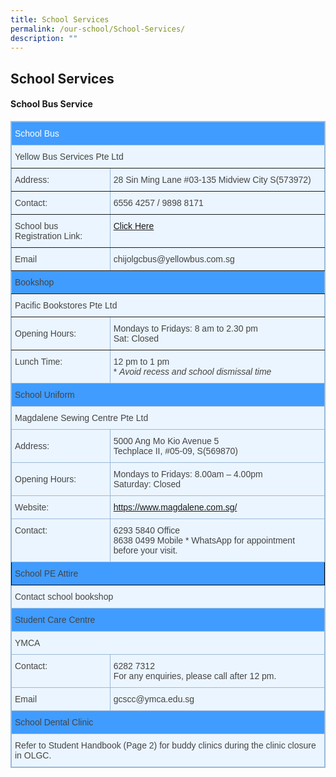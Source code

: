 ```yaml
---
title: School Services
permalink: /our-school/School-Services/
description: ""
---
```

## School Services 

#### School Bus Service

<style type="text/css">table, th{ border: 1px solid black; } 
td { border: 1px solid black; } 
.tg  {border-collapse:collapse;border-color:#9ABAD9;border-spacing:0;}
.tg td{background-color:#EBF5FF;border-color:#9ABAD9;border-style:solid;border-width:1px;color:#444;
  font-family:Arial, sans-serif;font-size:14px;overflow:hidden;padding:10px 5px;word-break:normal;}
.tg th{background-color:#409cff;border-color:#9ABAD9;border-style:solid;border-width:1px;color:#fff;
  font-family:Arial, sans-serif;font-size:14px;font-weight:normal;overflow:hidden;padding:10px 5px;word-break:normal;}
.tg .tg-cly1{text-align:left;vertical-align:middle}
.tg .tg-lboi{border-color:inherit;text-align:left;vertical-align:middle}
.tg .tg-f8tz{background-color:#409cff;border-color:inherit;text-align:left;vertical-align:top}
.tg .tg-8uq7{background-color:#409cff;border-color:#000000;text-align:left;vertical-align:top}
.tg .tg-xi5q{background-color:#409CFF;text-align:left;vertical-align:top}
.tg .tg-30ni{background-color:#409cff;text-align:left;vertical-align:top}
.tg .tg-0pky{border-color:inherit;text-align:left;vertical-align:top}
.tg .tg-0lax{text-align:left;vertical-align:top}
</style>
<table class="tg">
<thead>
  <tr>
    <th class="tg-0pky" colspan="2">School Bus</th>
  </tr>
</thead>
<tbody>
  <tr>
    <td class="tg-0pky" colspan="2">Yellow Bus Services Pte Ltd</td>
  </tr>
  <tr>
    <td class="tg-0pky">Address:</td>
    <td class="tg-0pky">28 Sin Ming Lane #03-135 Midview City S(573972) </td>
  </tr>
  <tr>
    <td class="tg-0pky">Contact:</td>
    <td class="tg-0pky">6556 4257 / 9898 8171</td>
  </tr>
	  <tr>
    <td class="tg-0pky">School bus Registration Link:</td>
    <td class="tg-0pky"> <a href="https://yellowbus.adaptivebizapp.com/REGISTRATION/CREATEBYSCHOOL?IDE=cjXlSbTPCUIoYqCDs/4NkyXCpKggXBdeSVpSCKSuNMD0xZ8RybQMU7M4VwJuHdke+nVdsP7QxS3LvC/XSvgnqBV1BX9vNBADfFRxW86nI9Q=" target="_blank" rel="noopener noreferrer">Click Here</a>
		</td>
  </tr>
  <tr>
    <td class="tg-0pky">Email</td>
    <td class="tg-0pky">chijolgcbus@yellowbus.com.sg</td>
  </tr>
  <tr>
    <td class="tg-f8tz" colspan="2">Bookshop</td>
  </tr>
  <tr>
    <td class="tg-0pky" colspan="2">Pacific Bookstores Pte Ltd</td>
  </tr>
  <tr>
    <td class="tg-lboi">Opening Hours:</td>
    <td class="tg-lboi">Mondays to Fridays: 8 am to 2.30 pm<br>Sat: Closed</td>
  </tr>
  <tr>
    <td class="tg-0lax">Lunch Time: </td>
    <td class="tg-0lax">12 pm to 1 pm<br>* <span style="font-style:italic">Avoid recess and school dismissal time</span></td>
  </tr>
  <tr>
    <td class="tg-30ni" colspan="2">School Uniform</td>
  </tr>
  <tr>
    <td class="tg-0lax" colspan="2">Magdalene Sewing Centre Pte Ltd</td>
  </tr>
  <tr>
    <td class="tg-cly1">Address: </td>
    <td class="tg-0lax">5000 Ang Mo Kio Avenue 5<br>Techplace II, #05-09, S(569870)</td>
  </tr>
  <tr>
    <td class="tg-cly1">Opening Hours:</td>
    <td class="tg-0lax">Mondays to Fridays: 8.00am – 4.00pm<br>Saturday: Closed</td>
  </tr>
  <tr>
    <td class="tg-cly1">Website:</td>
    <td class="tg-0lax"><a href="https://www.magdalene.com.sg/" target="_blank" rel="noopener noreferrer">https://www.magdalene.com.sg/</a></td>
  </tr>
  <tr>
    <td class="tg-0lax">Contact:</td>
    <td class="tg-0lax">6293 5840 Office<br>8638 0499 Mobile * WhatsApp for appointment before your visit.</td>
  </tr>
  <tr>
    <td class="tg-8uq7" colspan="2">School PE Attire</td>
  </tr>
  <tr>
    <td class="tg-0lax" colspan="2">Contact school bookshop</td>
  </tr>
  <tr>
    <td class="tg-xi5q" colspan="2">Student Care Centre</td>
  </tr>
  <tr>
    <td class="tg-0lax" colspan="2">YMCA</td>
  </tr>
  <tr>
    <td class="tg-0lax">Contact:</td>
    <td class="tg-0lax">6282 7312<br>For any enquiries, please call after 12 pm.</td>
  </tr>
  <tr>
    <td class="tg-0lax">Email</td>
    <td class="tg-0lax">gcscc@ymca.edu.sg</td>
  </tr>
  <tr>
    <td class="tg-xi5q" colspan="2">School Dental Clinic</td>
  </tr>
  <tr>
    <td class="tg-0lax" colspan="2">Refer to Student Handbook (Page 2) for buddy clinics during the clinic closure in OLGC.</td>
  </tr>
</tbody>
</table>